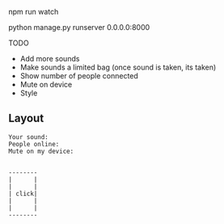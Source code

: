 
npm run watch

python manage.py runserver 0.0.0.0:8000

TODO

- Add more sounds
- Make sounds a limited bag (once sound is taken, its taken)
- Show number of people connected
- Mute on device
- Style



Layout
------

    Your sound:
    People online:
    Mute on my device: 


    --------
    |      |
    |      |
    | click|
    |      |
    |      |
    --------

